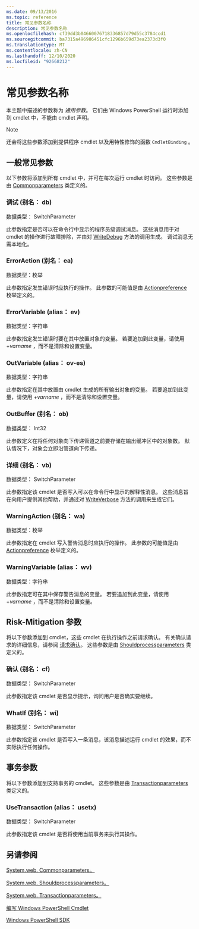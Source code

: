 ```yaml
---
ms.date: 09/13/2016
ms.topic: reference
title: 常见参数名称
description: 常见参数名称
ms.openlocfilehash: cf39dd3b04660076718336857d79d55c3784ccd1
ms.sourcegitcommit: ba7315a496986451cfc1296b659d73ea2373d3f0
ms.translationtype: MT
ms.contentlocale: zh-CN
ms.lasthandoff: 12/10/2020
ms.locfileid: "92668212"
---
```

# <a name="common-parameter-names"></a>常见参数名称

本主题中描述的参数称为 *通用参数*。 它们由 Windows PowerShell 运行时添加到 cmdlet 中，不能由 cmdlet 声明。

> [!NOTE]
> 还会将这些参数添加到提供程序 cmdlet 以及用特性修饰的函数 `CmdletBinding` 。

## <a name="general-common-parameters"></a>一般常见参数

以下参数将添加到所有 cmdlet 中，并可在每次运行 cmdlet 时访问。 这些参数是由 [Commonparameters](/dotnet/api/System.Management.Automation.Internal.CommonParameters) 类定义的。

### <a name="debug-alias-db"></a>调试 (别名： db) 

数据类型： SwitchParameter

此参数指定是否可以在命令行中显示的程序员级调试消息。 这些消息用于对 cmdlet 的操作进行故障排除，并由对 [WriteDebug](/dotnet/api/System.Management.Automation.Cmdlet.WriteDebug) 方法的调用生成。 调试消息无需本地化。

### <a name="erroraction-alias-ea"></a>ErrorAction (别名： ea) 

数据类型：枚举

此参数指定发生错误时应执行的操作。 此参数的可能值是由 [Actionpreference](/dotnet/api/System.Management.Automation.ActionPreference) 枚举定义的。

### <a name="errorvariable-alias-ev"></a>ErrorVariable (alias： ev) 

数据类型：字符串

此参数指定发生错误时要在其中放置对象的变量。 若要追加到此变量，请使用 +*varname* ，而不是清除和设置变量。

### <a name="outvariable-alias-ov"></a>OutVariable (alias： ov-es) 

数据类型：字符串

此参数指定在其中放置由 cmdlet 生成的所有输出对象的变量。 若要追加到此变量，请使用 +*varname* ，而不是清除和设置变量。

### <a name="outbuffer-alias-ob"></a>OutBuffer (别名： ob) 

数据类型： Int32

此参数定义在将任何对象向下传递管道之前要存储在输出缓冲区中的对象数。 默认情况下，对象会立即沿管道向下传递。

### <a name="verbose-alias-vb"></a>详细 (别名： vb) 

数据类型： SwitchParameter

此参数指定该 cmdlet 是否写入可以在命令行中显示的解释性消息。 这些消息旨在向用户提供其他帮助，并通过对 [WriteVerbose](/dotnet/api/System.Management.Automation.Cmdlet.WriteVerbose) 方法的调用来生成它们。

### <a name="warningaction-alias-wa"></a>WarningAction (别名： wa) 

数据类型：枚举

此参数指定在 cmdlet 写入警告消息时应执行的操作。 此参数的可能值是由 [Actionpreference](/dotnet/api/System.Management.Automation.ActionPreference) 枚举定义的。

### <a name="warningvariable-alias-wv"></a>WarningVariable (alias： wv) 

数据类型：字符串

此参数指定可在其中保存警告消息的变量。 若要追加到此变量，请使用 +*varname* ，而不是清除和设置变量。

## <a name="risk-mitigation-parameters"></a>Risk-Mitigation 参数

将以下参数添加到 cmdlet，这些 cmdlet 在执行操作之前请求确认。 有关确认请求的详细信息，请参阅 [请求确认](./requesting-confirmation-from-cmdlets.md)。 这些参数是由 [Shouldprocessparameters](/dotnet/api/System.Management.Automation.Internal.ShouldProcessParameters) 类定义的。

### <a name="confirm-alias-cf"></a>确认 (别名： cf) 

数据类型： SwitchParameter

此参数指定该 cmdlet 是否显示提示，询问用户是否确实要继续。

### <a name="whatif-alias-wi"></a>WhatIf (别名： wi) 

数据类型： SwitchParameter

此参数指定该 cmdlet 是否写入一条消息，该消息描述运行 cmdlet 的效果，而不实际执行任何操作。

## <a name="transaction-parameters"></a>事务参数

将以下参数添加到支持事务的 cmdlet。 这些参数是由 [Transactionparameters](/dotnet/api/System.Management.Automation.Internal.TransactionParameters) 类定义的。

### <a name="usetransaction-alias-usetx"></a>UseTransaction (alias： usetx) 

数据类型： SwitchParameter

此参数指定该 cmdlet 是否将使用当前事务来执行其操作。

## <a name="see-also"></a>另请参阅

[System.web. Commonparameters。](/dotnet/api/System.Management.Automation.Internal.CommonParameters)

[System.web. Shouldprocessparameters。](/dotnet/api/System.Management.Automation.Internal.ShouldProcessParameters)

[System.web. Transactionparameters。](/dotnet/api/System.Management.Automation.Internal.TransactionParameters)

[编写 Windows PowerShell Cmdlet](./writing-a-windows-powershell-cmdlet.md)

[Windows PowerShell SDK](../windows-powershell-reference.md)
